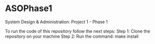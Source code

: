 # ASOPhase1
System Design &amp; Administration: Project 1 - Phase 1

To run the code of this repository follow the next steps:
Step 1: Clone the repository on your machine
Step 2: Run the command: make install


